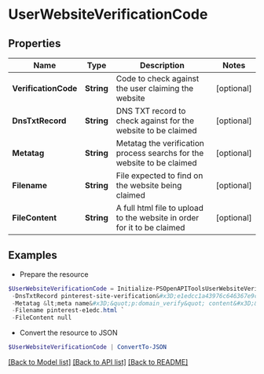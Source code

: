 # UserWebsiteVerificationCode
## Properties

Name | Type | Description | Notes
------------ | ------------- | ------------- | -------------
**VerificationCode** | **String** | Code to check against the user claiming the website | [optional] 
**DnsTxtRecord** | **String** | DNS TXT record to check against for the website to be claimed | [optional] 
**Metatag** | **String** | Metatag the verification process searchs for the website to be claimed | [optional] 
**Filename** | **String** | File expected to find on the website being claimed | [optional] 
**FileContent** | **String** | A full html file to upload to the website in order for it to be claimed | [optional] 

## Examples

- Prepare the resource
```powershell
$UserWebsiteVerificationCode = Initialize-PSOpenAPIToolsUserWebsiteVerificationCode  -VerificationCode e1edcc1a43976c646367e9c6c9a9b7b6 `
 -DnsTxtRecord pinterest-site-verification&#x3D;e1edcc1a43976c646367e9c6c9a9b7b6 `
 -Metatag &lt;meta name&#x3D;&quot;p:domain_verify&quot; content&#x3D;&quot;e1edcc1a43976c646367e9c6c9a9b7b6&quot;/&gt; `
 -Filename pinterest-e1edc.html `
 -FileContent null
```

- Convert the resource to JSON
```powershell
$UserWebsiteVerificationCode | ConvertTo-JSON
```

[[Back to Model list]](../README.md#documentation-for-models) [[Back to API list]](../README.md#documentation-for-api-endpoints) [[Back to README]](../README.md)

